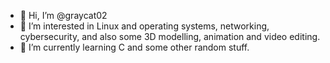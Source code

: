 - 👋 Hi, I’m @graycat02
- 👀 I’m interested in Linux and operating systems, networking, cybersecurity, and also some 3D modelling, animation and video editing.
- 🌱 I’m currently learning C and some other random stuff.
<!---
- 💞️ I’m looking to collaborate on ...
- 📫 How to reach me ...
--->

<!---
graycat02/graycat02 is a ✨ special ✨ repository because its `README.md` (this file) appears on your GitHub profile.
You can click the Preview link to take a look at your changes.
--->
